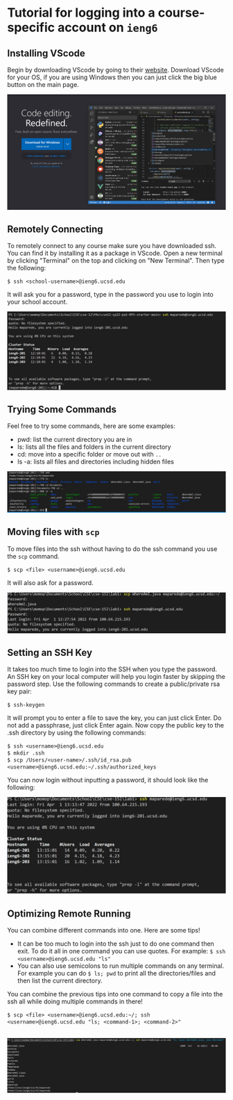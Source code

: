 # Tutorial for logging into a course-specific account on `ieng6`

## Installing VScode
Begin by downloading VScode by going to their [website](https://code.visualstudio.com/). Download VScode for your OS, if you are using Windows then you can just click the big blue button on the main page.

![step1](images/step1.PNG)


## Remotely Connecting
To remotely connect to any course make sure you have downloaded ssh. You can find it by installing it as a package in VScode. Open a new terminal by clicking "Terminal" on the top and clicking on "New Terminal". Then type the following: 
```
$ ssh <school-username>@ieng6.ucsd.edu
```

It will ask you for a password, type in the password you use to login into your school account.

![step2](images/step2.PNG)


## Trying Some Commands
Feel free to try some commands, here are some examples:
* pwd: list the current directory you are in
* ls: lists all the files and folders in the current directory
* cd: move into a specific folder or move out with `..`
* ls -a: lists all files and directories including hidden files

![step3](images/step3.PNG)


## Moving files with `scp`
To move files into the ssh without having to do the ssh command you use the `scp` command.
```
$ scp <file> <username>@ieng6.ucsd.edu
```
It will also ask for a password.

![step4](images/step4.PNG)


## Setting an SSH Key
It takes too much time to login into the SSH when you type the password. An SSH key on your local computer will help you login faster by skipping the password step. Use the following commands to create a public/private rsa key pair:
```
$ ssh-keygen
```
It will prompt you to enter a file to save the key, you can just click Enter. Do not add a passphrase, just click Enter again. Now copy the public key to the .ssh directory by using the following commands:
```
$ ssh <username>@ieng6.ucsd.edu
$ mkdir .ssh
$ scp /Users/<user-name>/.ssh/id_rsa.pub <username>@ieng6.ucsd.edu:~/.ssh/authorized_keys
```

You can now login without inputting a password, it should look like the following:

![step5](images/step5.PNG)


## Optimizing Remote Running
You can combine different commands into one. Here are some tips!
* It can be too much to login into the ssh just to do one command then exit. To do it all in one command you can use quotes. For example: `$ ssh <username>@ieng6.ucsd.edu "ls"`
* You can also use semicolons to run multiple commands on any terminal. For example you can do `$ ls; pwd` to print all the directories/files and then list the current directory. 

You can combine the previous tips into one command to copy a file into the ssh all while doing multiple commands in there!

```
$ scp <file> <username>@ieng6.ucsd.edu:~/; ssh <username>@ieng6.ucsd.edu "ls; <command-1>; <command-2>"


```

![step6](images/step6.PNG)
